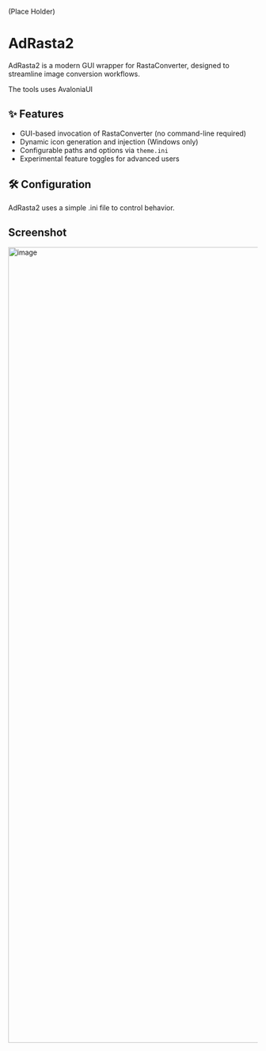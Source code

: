 (Place Holder)
# AdRasta2

AdRasta2 is a modern GUI wrapper for RastaConverter, designed to streamline image conversion workflows.

The tools uses AvaloniaUI

## ✨ Features

- GUI-based invocation of RastaConverter (no command-line required)
- Dynamic icon generation and injection (Windows only)
- Configurable paths and options via `theme.ini`
- Experimental feature toggles for advanced users

## 🛠 Configuration

AdRasta2 uses a simple .ini file to control behavior.


## Screenshot

<img width="1735" height="1605" alt="image" src="https://github.com/user-attachments/assets/27eb47ae-9967-44ed-bc60-931e5a842775" />



